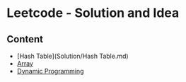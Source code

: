 # Leetcode - Solution and Idea

## Content 
* [Hash Table](Solution/Hash Table.md)
* [Array](Solution/Array.md)
* [Dynamic Programming](Solution/Dynamic%20Programming.md)
